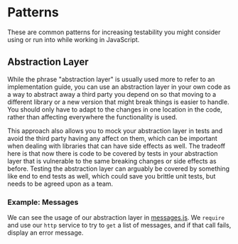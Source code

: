 # Patterns

These are common patterns for increasing testability you might consider using or run into while working in JavaScript.

## Abstraction Layer

While the phrase "abstraction layer" is usually used more to refer to an implementation guide, you can use an
abstraction layer in your own code as a way to abstract away a third party you depend on so that moving to a
different library or a new version that might break things is easier to handle. You should only have to adapt
to the changes in one location in the code, rather than affecting everywhere the functionality is used.

This approach also allows you to mock your abstraction layer in tests and avoid the third party having any affect
on them, which can be important when dealing with libraries that can have side effects as well. The tradeoff here
is that now there is code to be covered by tests in your abstraction layer that is vulnerable to the same breaking
changes or side effects as before. Testing the abstraction layer can arguably be covered by something like
end to end tests as well, which could save you brittle unit tests, but needs to be agreed upon as a team.

### Example: Messages

We can see the usage of our abstraction layer in [messages.js](/Patterns/abstraction/messages.js#L1-15). We `require` and use our
`http` service to try to `get` a list of messages, and if that call fails, display an error message.
